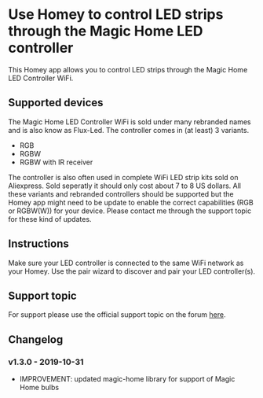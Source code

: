 # Use Homey to control LED strips through the Magic Home LED controller
This Homey app allows you to control LED strips through the Magic Home LED Controller WiFi.

## Supported devices
The Magic Home LED Controller WiFi is sold under many rebranded names and is also know as Flux-Led. The controller comes in (at least) 3 variants.
* RGB
* RGBW
* RGBW with IR receiver

The controller is also often used in complete WiFi LED strip kits sold on Aliexpress. Sold seperatly it should only cost about 7 to 8 US dollars. All these variants and rebranded controllers should be supported but the Homey app might need to be update to enable the correct capabilities (RGB or RGBW(W)) for your device. Please contact me through the support topic for these kind of updates.

## Instructions
Make sure your LED controller is connected to the same WiFi network as your Homey. Use the pair wizard to discover and pair your LED controller(s).

## Support topic
For support please use the official support topic on the forum [here](https://community.athom.com/t/1750).

## Changelog
### v1.3.0 - 2019-10-31
* IMPROVEMENT: updated magic-home library for support of Magic Home bulbs
